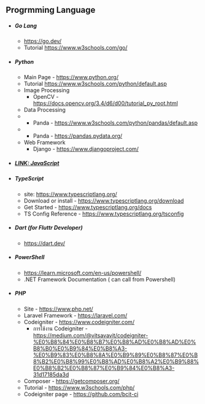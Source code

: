 ## Progrmming Language 
- ##### Go Lang
  - https://go.dev/
  - Tutorial https://www.w3schools.com/go/
- ##### Python  
  - Main Page - https://www.python.org/ 
  - Tutorial https://www.w3schools.com/python/default.asp
  - Image Processing 
    - OpenCV  - https://docs.opencv.org/3.4/d6/d00/tutorial_py_root.html
  - Data Processing 
  - - Panda - https://www.w3schools.com/python/pandas/default.asp
  - - Panda - https://pandas.pydata.org/
  - Web Framework 
    - Django - https://www.djangoproject.com/


- ##### [LINK: JavaScript](./dev/lang/javascript.md)

- ##### TypeScript 
  - site:  https://www.typescriptlang.org/
  - Download or install - https://www.typescriptlang.org/download
  - Get Started - https://www.typescriptlang.org/docs 
  - TS Config Reference - https://www.typescriptlang.org/tsconfig 



- ##### Dart  (for Fluttr Developer)
  - https://dart.dev/

- ##### PowerShell 
  - https://learn.microsoft.com/en-us/powershell/
  - .NET Framework Documentation ( can call from Powershell)

- ##### PHP 
  - Site  -  https://www.php.net/
  - Laravel Framework - https://laravel.com/
  - Codeigniter - https://www.codeigniter.com/
    - การใช้งาน Codeigniter - https://medium.com/@vitsavavit/codeigniter-%E0%B8%84%E0%B8%B7%E0%B8%AD%E0%B8%AD%E0%B8%B0%E0%B9%84%E0%B8%A3-%E0%B9%83%E0%B8%8A%E0%B9%89%E0%B8%87%E0%B8%B2%E0%B8%99%E0%B8%AD%E0%B8%A2%E0%B9%88%E0%B8%B2%E0%B8%87%E0%B9%84%E0%B8%A3-31d17185da3d
  - Composer - https://getcomposer.org/
  - Tutorial  - https://www.w3schools.com/php/
  - Codeigniter page - https://github.com/bcit-ci
   
